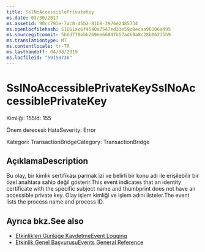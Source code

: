 ```yaml
---
title: SslNoAccessiblePrivateKey
ms.date: 03/30/2017
ms.assetid: 90cc793e-7ac8-45b2-81b8-2976e2485734
ms.openlocfilehash: 51661ac6f4540a7547ed33e59c8ecaa90106a495
ms.sourcegitcommit: 5b6d778ebb269ee6684fb57ad69a8c28b06235b9
ms.translationtype: MT
ms.contentlocale: tr-TR
ms.lasthandoff: 04/08/2019
ms.locfileid: "59158736"
---
```

# <a name="sslnoaccessibleprivatekey"></a><span data-ttu-id="784b7-102">SslNoAccessiblePrivateKey</span><span class="sxs-lookup"><span data-stu-id="784b7-102">SslNoAccessiblePrivateKey</span></span>
<span data-ttu-id="784b7-103">Kimliği: 155</span><span class="sxs-lookup"><span data-stu-id="784b7-103">Id: 155</span></span>  
  
 <span data-ttu-id="784b7-104">Önem derecesi: Hata</span><span class="sxs-lookup"><span data-stu-id="784b7-104">Severity: Error</span></span>  
  
 <span data-ttu-id="784b7-105">Kategori: TransactionBridge</span><span class="sxs-lookup"><span data-stu-id="784b7-105">Category: TransactionBridge</span></span>  
  
## <a name="description"></a><span data-ttu-id="784b7-106">Açıklama</span><span class="sxs-lookup"><span data-stu-id="784b7-106">Description</span></span>  
 <span data-ttu-id="784b7-107">Bu olay, bir kimlik sertifikası parmak izi ve belirli bir konu adı ile erişilebilir bir özel anahtara sahip değil gösterir.</span><span class="sxs-lookup"><span data-stu-id="784b7-107">This event indicates that an identity certificate with the specific subject name and thumbprint does not have an accessible private key.</span></span> <span data-ttu-id="784b7-108">Olay işlem kimliği ve işlem adını listeler.</span><span class="sxs-lookup"><span data-stu-id="784b7-108">The event lists the process name and process ID.</span></span>  
  
## <a name="see-also"></a><span data-ttu-id="784b7-109">Ayrıca bkz.</span><span class="sxs-lookup"><span data-stu-id="784b7-109">See also</span></span>

- [<span data-ttu-id="784b7-110">Etkinlikleri Günlüğe Kaydetme</span><span class="sxs-lookup"><span data-stu-id="784b7-110">Event Logging</span></span>](../../../../../docs/framework/wcf/diagnostics/event-logging/index.md)
- [<span data-ttu-id="784b7-111">Etkinlik Genel Başvurusu</span><span class="sxs-lookup"><span data-stu-id="784b7-111">Events General Reference</span></span>](../../../../../docs/framework/wcf/diagnostics/event-logging/events-general-reference.md)
